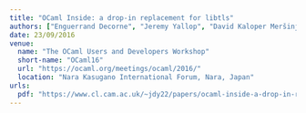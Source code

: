 ```yaml
---
title: "OCaml Inside: a drop-in replacement for libtls"
authors: ["Enguerrand Decorne", "Jeremy Yallop", "David Kaloper Meršinjak"]
date: 23/09/2016
venue:
  name: "The OCaml Users and Developers Workshop"
  short-name: "OCaml16"
  url: "https://ocaml.org/meetings/ocaml/2016/"
  location: "Nara Kasugano International Forum, Nara, Japan"
urls:
  pdf: "https://www.cl.cam.ac.uk/~jdy22/papers/ocaml-inside-a-drop-in-replacement-for-libtls.pdf"
---
```

